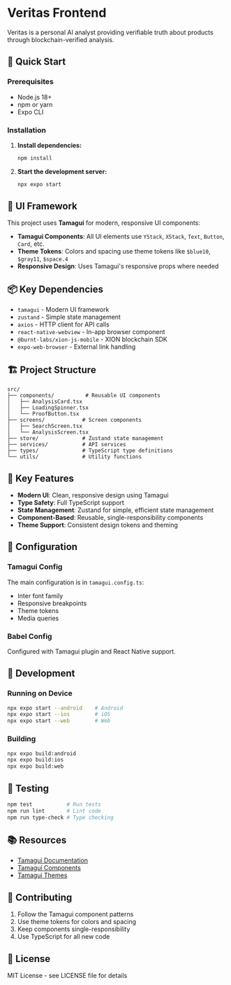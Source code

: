 # Veritas Frontend

Veritas is a personal AI analyst providing verifiable truth about products through blockchain-verified analysis.

## 🚀 Quick Start

### Prerequisites
- Node.js 18+ 
- npm or yarn
- Expo CLI

### Installation

1. **Install dependencies:**
   ```bash
   npm install
   ```

2. **Start the development server:**
   ```bash
   npx expo start
   ```

## 🎨 UI Framework

This project uses **Tamagui** for modern, responsive UI components:

- **Tamagui Components**: All UI elements use `YStack`, `XStack`, `Text`, `Button`, `Card`, etc.
- **Theme Tokens**: Colors and spacing use theme tokens like `$blue10`, `$gray11`, `$space.4`
- **Responsive Design**: Uses Tamagui's responsive props where needed

## 📦 Key Dependencies

- `tamagui` - Modern UI framework
- `zustand` - Simple state management
- `axios` - HTTP client for API calls
- `react-native-webview` - In-app browser component
- `@burnt-labs/xion-js-mobile` - XION blockchain SDK
- `expo-web-browser` - External link handling

## 🏗️ Project Structure

```
src/
├── components/          # Reusable UI components
│   ├── AnalysisCard.tsx
│   ├── LoadingSpinner.tsx
│   └── ProofButton.tsx
├── screens/            # Screen components
│   ├── SearchScreen.tsx
│   └── AnalysisScreen.tsx
├── store/              # Zustand state management
├── services/           # API services
├── types/              # TypeScript type definitions
└── utils/              # Utility functions
```

## 🎯 Key Features

- **Modern UI**: Clean, responsive design using Tamagui
- **Type Safety**: Full TypeScript support
- **State Management**: Zustand for simple, efficient state management
- **Component-Based**: Reusable, single-responsibility components
- **Theme Support**: Consistent design tokens and theming

## 🔧 Configuration

### Tamagui Config
The main configuration is in `tamagui.config.ts`:
- Inter font family
- Responsive breakpoints
- Theme tokens
- Media queries

### Babel Config
Configured with Tamagui plugin and React Native support.

## 📱 Development

### Running on Device
```bash
npx expo start --android    # Android
npx expo start --ios        # iOS
npx expo start --web        # Web
```

### Building
```bash
npx expo build:android
npx expo build:ios
npx expo build:web
```

## 🧪 Testing

```bash
npm test           # Run tests
npm run lint       # Lint code
npm run type-check # Type checking
```

## 📚 Resources

- [Tamagui Documentation](https://tamagui.dev/)
- [Tamagui Components](https://tamagui.dev/docs/components)
- [Tamagui Themes](https://tamagui.dev/docs/core/themes)

## 🤝 Contributing

1. Follow the Tamagui component patterns
2. Use theme tokens for colors and spacing
3. Keep components single-responsibility
4. Use TypeScript for all new code

## 📄 License

MIT License - see LICENSE file for details
